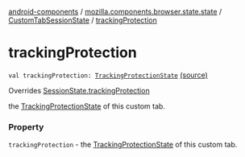 [android-components](../../index.md) / [mozilla.components.browser.state.state](../index.md) / [CustomTabSessionState](index.md) / [trackingProtection](./tracking-protection.md)

# trackingProtection

`val trackingProtection: `[`TrackingProtectionState`](../-tracking-protection-state/index.md) [(source)](https://github.com/mozilla-mobile/android-components/blob/master/components/browser/state/src/main/java/mozilla/components/browser/state/state/CustomTabSessionState.kt#L20)

Overrides [SessionState.trackingProtection](../-session-state/tracking-protection.md)

the [TrackingProtectionState](../-tracking-protection-state/index.md) of this custom tab.

### Property

`trackingProtection` - the [TrackingProtectionState](../-tracking-protection-state/index.md) of this custom tab.